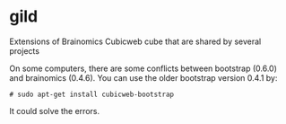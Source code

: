 gild
====

Extensions of Brainomics Cubicweb cube that are shared by several projects


On some computers, there are some conflicts between bootstrap (0.6.0) and brainomics (0.4.6).
You can use the older bootstrap version 0.4.1 by:

```
# sudo apt-get install cubicweb-bootstrap
```

It could solve the errors.
